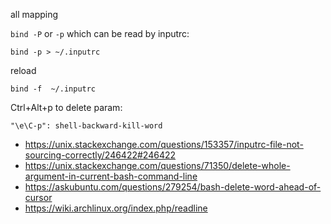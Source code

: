 all mapping

`bind -P` or `-p` which can be read by inputrc:

`bind -p > ~/.inputrc`

reload

`bind -f  ~/.inputrc`

Ctrl+Alt+p to delete param:

`"\e\C-p": shell-backward-kill-word`

- https://unix.stackexchange.com/questions/153357/inputrc-file-not-sourcing-correctly/246422#246422
- https://unix.stackexchange.com/questions/71350/delete-whole-argument-in-current-bash-command-line
- https://askubuntu.com/questions/279254/bash-delete-word-ahead-of-cursor
- https://wiki.archlinux.org/index.php/readline
